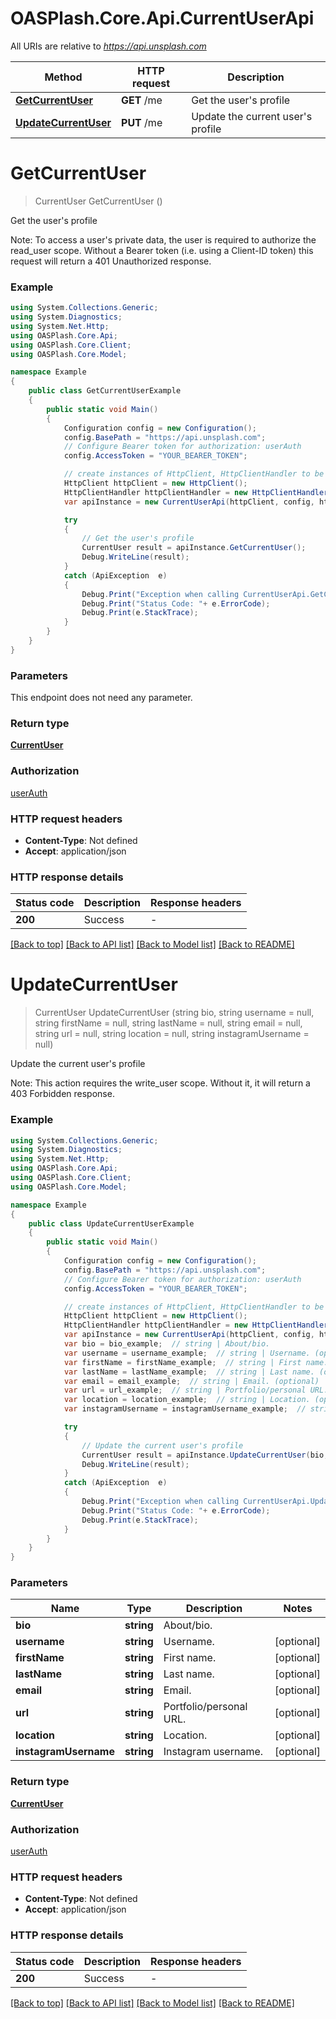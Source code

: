 # OASPlash.Core.Api.CurrentUserApi

All URIs are relative to *https://api.unsplash.com*

Method | HTTP request | Description
------------- | ------------- | -------------
[**GetCurrentUser**](CurrentUserApi.md#getcurrentuser) | **GET** /me | Get the user&#39;s profile
[**UpdateCurrentUser**](CurrentUserApi.md#updatecurrentuser) | **PUT** /me | Update the current user&#39;s profile


<a name="getcurrentuser"></a>
# **GetCurrentUser**
> CurrentUser GetCurrentUser ()

Get the user's profile

Note: To access a user's private data, the user is required to authorize the read_user scope. Without a Bearer token (i.e. using a Client-ID token) this request will return a 401 Unauthorized response. 

### Example
```csharp
using System.Collections.Generic;
using System.Diagnostics;
using System.Net.Http;
using OASPlash.Core.Api;
using OASPlash.Core.Client;
using OASPlash.Core.Model;

namespace Example
{
    public class GetCurrentUserExample
    {
        public static void Main()
        {
            Configuration config = new Configuration();
            config.BasePath = "https://api.unsplash.com";
            // Configure Bearer token for authorization: userAuth
            config.AccessToken = "YOUR_BEARER_TOKEN";

            // create instances of HttpClient, HttpClientHandler to be reused later with different Api classes
            HttpClient httpClient = new HttpClient();
            HttpClientHandler httpClientHandler = new HttpClientHandler();
            var apiInstance = new CurrentUserApi(httpClient, config, httpClientHandler);

            try
            {
                // Get the user's profile
                CurrentUser result = apiInstance.GetCurrentUser();
                Debug.WriteLine(result);
            }
            catch (ApiException  e)
            {
                Debug.Print("Exception when calling CurrentUserApi.GetCurrentUser: " + e.Message );
                Debug.Print("Status Code: "+ e.ErrorCode);
                Debug.Print(e.StackTrace);
            }
        }
    }
}
```

### Parameters
This endpoint does not need any parameter.

### Return type

[**CurrentUser**](CurrentUser.md)

### Authorization

[userAuth](../README.md#userAuth)

### HTTP request headers

 - **Content-Type**: Not defined
 - **Accept**: application/json


### HTTP response details
| Status code | Description | Response headers |
|-------------|-------------|------------------|
| **200** | Success |  -  |

[[Back to top]](#) [[Back to API list]](../README.md#documentation-for-api-endpoints) [[Back to Model list]](../README.md#documentation-for-models) [[Back to README]](../README.md)

<a name="updatecurrentuser"></a>
# **UpdateCurrentUser**
> CurrentUser UpdateCurrentUser (string bio, string username = null, string firstName = null, string lastName = null, string email = null, string url = null, string location = null, string instagramUsername = null)

Update the current user's profile

Note: This action requires the write_user scope. Without it, it will return a 403 Forbidden response. 

### Example
```csharp
using System.Collections.Generic;
using System.Diagnostics;
using System.Net.Http;
using OASPlash.Core.Api;
using OASPlash.Core.Client;
using OASPlash.Core.Model;

namespace Example
{
    public class UpdateCurrentUserExample
    {
        public static void Main()
        {
            Configuration config = new Configuration();
            config.BasePath = "https://api.unsplash.com";
            // Configure Bearer token for authorization: userAuth
            config.AccessToken = "YOUR_BEARER_TOKEN";

            // create instances of HttpClient, HttpClientHandler to be reused later with different Api classes
            HttpClient httpClient = new HttpClient();
            HttpClientHandler httpClientHandler = new HttpClientHandler();
            var apiInstance = new CurrentUserApi(httpClient, config, httpClientHandler);
            var bio = bio_example;  // string | About/bio.
            var username = username_example;  // string | Username. (optional) 
            var firstName = firstName_example;  // string | First name. (optional) 
            var lastName = lastName_example;  // string | Last name. (optional) 
            var email = email_example;  // string | Email. (optional) 
            var url = url_example;  // string | Portfolio/personal URL. (optional) 
            var location = location_example;  // string | Location. (optional) 
            var instagramUsername = instagramUsername_example;  // string | Instagram username. (optional) 

            try
            {
                // Update the current user's profile
                CurrentUser result = apiInstance.UpdateCurrentUser(bio, username, firstName, lastName, email, url, location, instagramUsername);
                Debug.WriteLine(result);
            }
            catch (ApiException  e)
            {
                Debug.Print("Exception when calling CurrentUserApi.UpdateCurrentUser: " + e.Message );
                Debug.Print("Status Code: "+ e.ErrorCode);
                Debug.Print(e.StackTrace);
            }
        }
    }
}
```

### Parameters

Name | Type | Description  | Notes
------------- | ------------- | ------------- | -------------
 **bio** | **string**| About/bio. | 
 **username** | **string**| Username. | [optional] 
 **firstName** | **string**| First name. | [optional] 
 **lastName** | **string**| Last name. | [optional] 
 **email** | **string**| Email. | [optional] 
 **url** | **string**| Portfolio/personal URL. | [optional] 
 **location** | **string**| Location. | [optional] 
 **instagramUsername** | **string**| Instagram username. | [optional] 

### Return type

[**CurrentUser**](CurrentUser.md)

### Authorization

[userAuth](../README.md#userAuth)

### HTTP request headers

 - **Content-Type**: Not defined
 - **Accept**: application/json


### HTTP response details
| Status code | Description | Response headers |
|-------------|-------------|------------------|
| **200** | Success |  -  |

[[Back to top]](#) [[Back to API list]](../README.md#documentation-for-api-endpoints) [[Back to Model list]](../README.md#documentation-for-models) [[Back to README]](../README.md)

